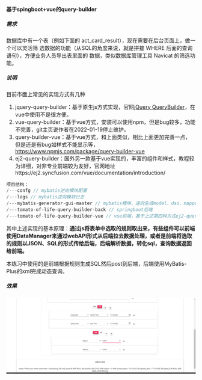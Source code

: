 #### 基于spingboot+vue的query-builder

##### 需求

数据库中有⼀个表（例如下⾯的 act_card_result），现在需要在后台⻚⾯上，做⼀个可以灵活筛 选数据的功能（从SQL的⻆度来说，就是拼接 WHERE 后⾯的查询语句），⽅便业务⼈员导出表⾥⾯的 数据，类似数据库管理⼯具 Navicat 的筛选功能。



##### 说明

目前市面上常见的实现方式有几种

1. jquery-query-builder：基于原生js方式实现，官网[jQuery QueryBuilder](https://querybuilder.js.org/)，在vue中使用不是很方便。
2. vue-query-builder：基于vue方式，安装可以使用npm，但是bug较多，功能不完善，git主页说作者在2022-01-19停止维护。
3. query-builder-vue：基于vue方式，和上面类似，相比上面更加完善一点，但是还是有bug如样式不能显示等，https://www.npmjs.com/package/query-builder-vue
4. ej2-query-builder：国外另一款基于vue实现的，丰富的组件和样式，教程较为详细，对非专业前端较为友好，官网地址https://ej2.syncfusion.com/vue/documentation/introduction/



```java
项目结构：
/---confg // mybatis逆向模块配置
/---logs // mybatis逆向模块日志
/---mybatis-generator-gui-master // mybatis模块，逆向生成model、dao、mapper
/---tomato-of-life-query-builder-back // springboot后端
/---tomato-of-life-query-builder-vue // vue前端，基于上述第四种方式ej2-query-builder实现

```





其中上述实现的基本原理：**通过js将表单中选取的规则取出来，有些组件可以前端使用DataManager来通过webAPI形式从后端拉去数据处理，或者是前端将选取的规则以JSON、SQL的形式传给后端，后端解析数据，转化sql，查询数据返回给前端。**



本练习中使用的是前端根据规则生成SQL然后post到后端，后端使用MyBatis-Plus的xml完成动态查询。

##### 效果

![image-20221114205634108](README.assets/image-20221114205634108.png)



